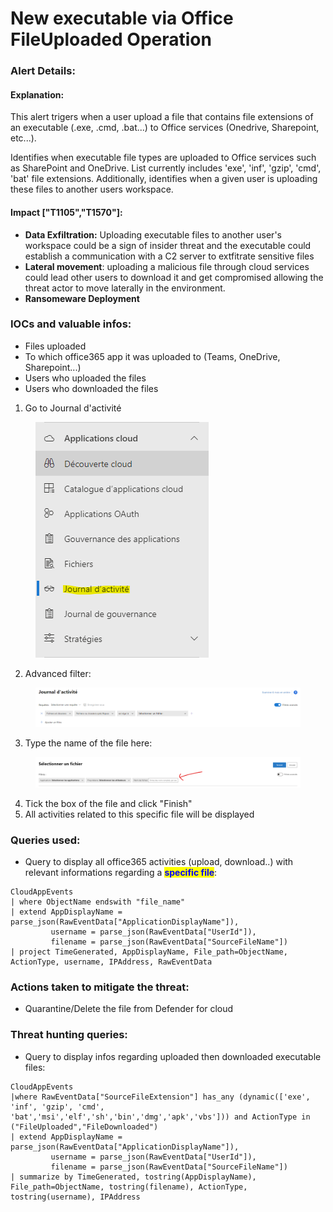# New executable via Office FileUploaded Operation

### Alert Details:

#### Explanation:&#x20;

This alert trigers when a user upload a file that contains file extensions of an executable (.exe, .cmd, .bat...) to Office services (Onedrive, Sharepoint, etc...).

Identifies when executable file types are uploaded to Office services such as SharePoint and OneDrive. List currently includes 'exe', 'inf', 'gzip', 'cmd', 'bat' file extensions. Additionally, identifies when a given user is uploading these files to another users workspace.

#### Impact \["T1105","T1570"]:&#x20;

* **Data Exfiltration:**  Uploading executable files to another user's workspace could be a sign of insider threat and the executable could establish a communication with a C2 server to extfitrate sensitive files
* **Lateral movement**: uploading a malicious file through cloud services could lead other users to download it and get compromised allowing the threat actor to move laterally in the environment.
* **Ransomeware Deployment**

### IOCs and valuable infos:

* Files uploaded
* To which office365 app it was uploaded to (Teams, OneDrive, Sharepoint...)
* Users who uploaded the files
* Users who downloaded the files

1. Go to Journal d'activité

<figure><img src=".gitbook/assets/image.png" alt=""><figcaption></figcaption></figure>



2. Advanced filter:

<figure><img src=".gitbook/assets/image (1).png" alt=""><figcaption></figcaption></figure>

3. Type the name of the file here:

<figure><img src=".gitbook/assets/image (2).png" alt=""><figcaption></figcaption></figure>

4. Tick the box of the file and click "Finish"
5. All activities related to this specific file will be displayed

### Queries used:

* Query to display all office365 activities (upload, download..) with relevant informations regarding a <mark style="color:blue;">**specific file**</mark>:

```
CloudAppEvents
| where ObjectName endswith "file_name"
| extend AppDisplayName = parse_json(RawEventData["ApplicationDisplayName"]),
         username = parse_json(RawEventData["UserId"]),
         filename = parse_json(RawEventData["SourceFileName"])
| project TimeGenerated, AppDisplayName, File_path=ObjectName, ActionType, username, IPAddress, RawEventData
```



### Actions taken to mitigate the threat:

* Quarantine/Delete the file from Defender for cloud



### Threat hunting queries:

* Query to display infos regarding uploaded then downloaded executable files:

```
CloudAppEvents
|where RawEventData["SourceFileExtension"] has_any (dynamic(['exe', 'inf', 'gzip', 'cmd', 'bat','msi','elf','sh','bin','dmg','apk','vbs'])) and ActionType in ("FileUploaded","FileDownloaded")
| extend AppDisplayName = parse_json(RawEventData["ApplicationDisplayName"]),
         username = parse_json(RawEventData["UserId"]),
         filename = parse_json(RawEventData["SourceFileName"])
| summarize by TimeGenerated, tostring(AppDisplayName), File_path=ObjectName, tostring(filename), ActionType, tostring(username), IPAddress
```



